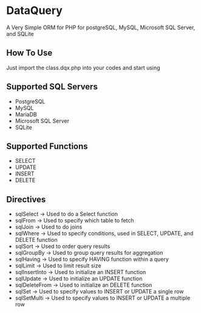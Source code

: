 # DataQuery
A Very Simple ORM for PHP for postgreSQL, MySQL, Microsoft SQL Server, and SQLite

## How To Use
Just import the class.dqx.php into your codes and start using

## Supported SQL Servers
* PostgreSQL
* MySQL
* MariaDB
* Microsoft SQL Server
* SQLite

## Supported Functions
* SELECT
* UPDATE
* INSERT
* DELETE

## Directives
* sqlSelect -> Used to do a Select function
* sqlFrom -> Used to specify which table to fetch
* sqlJoin -> Used to do joins
* sqlWhere -> Used to specify conditions, used in SELECT, UPDATE, and DELETE function
* sqlSort -> Used to order query results
* sqlGroupBy -> Used to group query results for aggregation
* sqlHaving -> Used to specify HAVING function within a query
* sqlLimit -> Used to limit result size
* sqlInsertInto -> Used to initialize an INSERT function
* sqlUpdate -> Used to initialize an UPDATE function
* sqlDeleteFrom -> Used to initialize an DELETE function
* sqlSet -> Used to specify values to INSERT or UPDATE a single row
* sqlSetMulti -> Used to specify values to INSERT or UPDATE a multiple row
